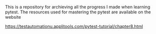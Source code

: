 This is a repository for archieving all the progress I made when learning 
pytest.
The resources used for mastering the pytest are available on the website

https://testautomationu.applitools.com/pytest-tutorial/chapter8.html

